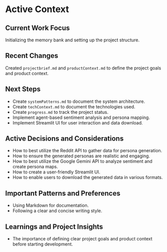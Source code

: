 # Active Context

## Current Work Focus
Initializing the memory bank and setting up the project structure.

## Recent Changes
Created `projectbrief.md` and `productContext.md` to define the project goals and product context.

## Next Steps
*   Create `systemPatterns.md` to document the system architecture.
*   Create `techContext.md` to document the technologies used.
*   Create `progress.md` to track the project status.
*   Implement agent-based sentiment analysis and persona mapping.
*   Implement Streamlit UI for user interaction and data download.

## Active Decisions and Considerations
*   How to best utilize the Reddit API to gather data for persona generation.
*   How to ensure the generated personas are realistic and engaging.
*   How to best utilize the Google Gemini API to analyze sentiment and create persona maps.
*   How to create a user-friendly Streamlit UI.
*   How to enable users to download the generated data in various formats.

## Important Patterns and Preferences
*   Using Markdown for documentation.
*   Following a clear and concise writing style.

## Learnings and Project Insights
*   The importance of defining clear project goals and product context before starting development.
